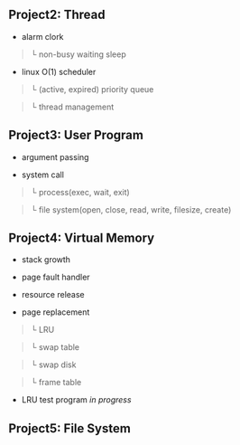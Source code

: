 ## Project2: Thread ##

- alarm clork

> └ non-busy waiting sleep

- linux O(1) scheduler

> └ (active, expired) priority queue

> └ thread management

## Project3: User Program ##

- argument passing

- system call

> └ process(exec, wait, exit)

> └ file system(open, close, read, write, filesize, create)

## Project4: Virtual Memory ##

- stack growth

- page fault handler

- resource release

- page replacement

> └ LRU

> └ swap table

> └ swap disk

> └ frame table

- LRU test program _in progress_

## Project5: File System ##